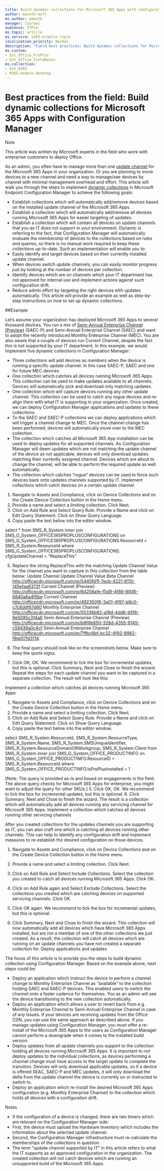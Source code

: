 ```yaml
---
title: Build dynamic collections for Microsoft 365 Apps with Configuration Manager
author: manoth-msft
ms.author: manoth
manager: laurawi
audience: ITPro 
ms.topic: article 
ms.service: o365-proplus-itpro
localization_priority: Normal
description: "Field best practices: Build dynamic collections for Microsoft 365 Apps with Configuration Manager"
ms.custom: 
- Ent_Office_ProPlus
- Ent_Office_FieldNotes
ms.collection: 
- Ent_O365
- M365-modern-desktop
---
```


# Best practices from the field: Build dynamic collections for Microsoft 365 Apps with Configuration Manager

> [!NOTE]
> This article was written by Microsoft experts in the field who work with enterprise customers to deploy Office.

As an admin, you often have to manage more than one [update channel](../deployoffice/overview-update-channels.md) for the Microsoft 365 Apps in your organization. Or you are planning to move devices to a new channel and need a way to manage/see devices by channel with minimal management overhead and effort.
This article will walk you through the steps to implement [dynamic collections](https://docs.microsoft.com/mem/configmgr/core/clients/manage/collections/create-collections) in Microsoft Endpoint Configuration Manager to achieve the following goals:
- Establish collections which will automatically add/remove devices based on the installed update channel of the Microsoft 365 Apps.
- Establish a collection which will automatically add/remove all devices running Microsoft 365 Apps for easier targeting of updates.
- Establish a collection which will contain all devices on update channels that you as IT does not support in your environment.
Dynamic is referring to the fact, that Configuration Manager will automatically evaluate the membership of devices to the collections based on rules and queries, so there is no manual work required to keep these collections up-to-date.
Such an implementation will enable you to:
- Easily identify and target devices based on their currently installed update channel.
- When devices switch update channels, you can easily monitor progress just by looking at the number of devices per collection.
- Identify devices which are on channels which your IT department has not approved for internal use and implement actions against such configuration drift.
- Reduce admin effort by targeting the right devices with updates automatically.
This article will provide an example as well as step-by-step instructions on how to set up dynamic collections.

##Example

Let’s assume your organization has deployed Microsoft 365 Apps to several thousand devices. You run a mix of [Semi-Annual Enterprise Channel (Preview)](https://docs.microsoft.com/en-us/deployoffice/overview-update-channels#preview-upcoming-new-features-of-semi-annual-enterprise-channel) (SAEC-P) and Semi-Annual Enterprise Channel (SAEC) and want to adopt the recently introduced Monthly Enterprise Channel (MEC). You are also aware that a couple of devices run Current Channel, despite the fact this is not supported by your IT department.
In this example, we would implement five dynamic collections in Configuration Manager:
- Three collections will add devices as members when the device is running a specific update channel. In this case SAEC-P, SAEC and one for future MEC devices.
- One collection which catches all devices running Microsoft 365 Apps. This collection can be used to make updates available to all channels. Devices will automatically pick and download only matching updates.
- One collection which will capture devices running any other update channel. This collection can be used to catch any rogue devices and re-align them with what IT is supporting in your organization.
Once created, we can deploy Configuration Manager applications and updates to these collections:
- To the SAEC and SAEC-P collections we can deploy applications which will trigger a channel change to MEC. Once the channel change has been performed, devices will automatically move over to the MEC collection.
- The collection which catches all Microsoft 365 App installation can be used to deploy updates for all supported channels. As Configuration Manager will deem updates which are not matching the update channel of the device as not applicable, devices will only download updates matching their currently assigned channel. Devices which are about to change the channel, will be able to perform the required update as well automatically.
- The collection which catches “rogue” devices can be used to force such devices back onto updates channels supported by IT.
Implement collections which catch devices on a certain update channel

1.	Navigate to Assets and Compliance, click on Device Collections and on the Create Device Collection button in the Home menu.
2.	Provide a name and select a limiting collection. Click Next.
3.	Click on Add Rule and Select Query Rule. Provide a Name and click on Edit Query Statement. Click on Show Query Language.
4.	Copy paste the text below into the editor window.

select *  from SMS_R_System inner join SMS_G_System_OFFICE365PROPLUSCONFIGURATIONS on SMS_G_System_OFFICE365PROPLUSCONFIGURATIONS.ResourceId = SMS_R_System.ResourceId where SMS_G_System_OFFICE365PROPLUSCONFIGURATIONS. cfgUpdateChannel = "ReplaceThis"

5.	Replace the string ReplaceThis with the matching Update Channel Value for the channel you want to capture in this collection from the table below:
Update Channel	Update Channel Value
Beta Channel	http://officecdn.microsoft.com/pr/5440fd1f-7ecb-4221-8110-145efaa6372f
Current Channel (Preview)	http://officecdn.microsoft.com/pr/64256afe-f5d9-4f86-8936-8840a6a4f5be
Current Channel	http://officecdn.microsoft.com/pr/492350f6-3a01-4f97-b9c0-c7c6ddf67d60
Monthly Enterprise Channel	http://officecdn.microsoft.com/pr/55336b82-a18d-4dd6-b5f6-9e5095c314a6
Semi-Annual Enterprise Channel (Preview)	http://officecdn.microsoft.com/pr/b8f9b850-328d-4355-9145-c59439a0c4cf
Semi-Annual Enterprise Channel	http://officecdn.microsoft.com/pr/7ffbc6bf-bc32-4f92-8982-f9dd17fd3114

6.	The final query should look like on the screenshots below. Make sure to keep the quote signs.
 
7.	Click OK, OK. We recommend to tick the box for incremental updates, but this is optional.
Click Summary, Next and Close to finish the wizard.
Repeat the steps for each update channel you want to be captured in a separate collection. The result will look like this:
 

Implement a collection which catches all devices running Microsoft 365 Apps

1.	Navigate to Assets and Compliance, click on Device Collections and on the Create Device Collection button in the Home menu.
2.	Provide a name and select a limiting collection. Click Next.
3.	Click on Add Rule and Select Query Rule. Provide a Name and click on Edit Query Statement. Click on Show Query Language.
4.	Copy paste the text below into the editor window.

select SMS_R_System.ResourceId, SMS_R_System.ResourceType, SMS_R_System.Name, SMS_R_System.SMSUniqueIdentifier, SMS_R_System.ResourceDomainORWorkgroup, SMS_R_System.Client from  SMS_R_System inner join SMS_G_System_OFFICE_PRODUCTINFO on SMS_G_System_OFFICE_PRODUCTINFO.ResourceID = SMS_R_System.ResourceId where SMS_G_System_OFFICE_PRODUCTINFO.IsProPlusInstalled = 1

[Note: The query is provided as-is and based on engagements in the field. The above query checks for Microsoft 365 Apps for enterprise, you might want to adjust the query for other SKUs.]
5.	Click OK, OK. We recommend to tick the box for incremental updates, but this is optional.
6.	Click Summary, Next and Close to finish the wizard.
The result is a collection which will automatically add all devices running any servicing channel for Microsoft 365 Apps.
Implement a collection which catches all devices running other servicing channels

After you created collections for the updates channels you are supporting as IT, you can also craft one which is catching all devices running other channels. This can help to identify any configuration drift and implement measures to re-establish the desired configuration on those devices.
1.	Navigate to Assets and Compliance, click on Device Collections and on the Create Device Collection button in the Home menu.
2.	Provide a name and select a limiting collection. Click Next.
3.	Click on Add Rule and Select Include Collections. Select the collection you created to catch all devices running Microsoft 365 Apps. Click OK.
4.	Click on Add Rule again and Select Exclude Collections. Select the collections you created which are catching devices on supported servicing channels. Click OK.

 
5.	Click OK again. We recommend to tick the box for incremental updates, but this is optional.
6.	Click Summary, Next and Close to finish the wizard.
This collection will now automatically add all devices which have Microsoft 365 Apps installed, but are not a member of one of the other collections we just created. As a result, the collection will catch all devices which are running on an update channels you have not created a separate collection for.
Deploy applications and updates

The focus of this article is to provide you the steps to build dynamic collection using Configuration Manager. Based on the example above, next steps could be:
- Deploy an application which instruct the device to perform a channel change to Monthly Enterprise Channel as “available” to the collection holding SAEC and SAEC-P devices. This enabled users to switch the channel onto a faster cadence for themselves. You as an admin will see the device transitioning to the new collection automatically.
- Deploy an application which allows a user to revert back from e.g. Monthly Enterprise Channel to Semi-Annual Enterprise Channel in case of any issues. If your devices are receiving updates from the Office CDN, you can use the same approach as described above. If you manage updates using Configuration Manager, you must offer a re-install of the Microsoft 365 Apps to the users as Configuration Manager cannot perform a downgrade when it comes to the installed build version.
- Deploy updates from all update channels you support to the collection holding all devices running Microsoft 365 Apps. It is important to not deploy updates to the individual collections, as devices performing a channel change must have access to the target update to complete the transition. Devices will only download applicable updates, so if a device is offered SEAC, SAEC-P and MEC updates, it will only download the delta from the update channel the device is currently on or instructed to switch to.
- Deploy an application which re-install the desired Microsoft 365 Apps configuration (e.g. Monthly Enterprise Channel) to the collection which holds all devices with a configuration drift.

Notes
- If the configuration of a device is changed, there are two timers which are relevant on the Configuration Manager side:
 - First, the device must upload the Hardware Inventory which includes the information about the selected update channel.
 - Second, the Configuration Manager infrastructure must re-calculate the memberships of the collections in question.
- The term “update channel supported by IT” in this article refers to what the IT supports as an approved configuration in the organization. The created collection will not catch devices which are running an unsupported build of the Microsoft 365 Apps.
